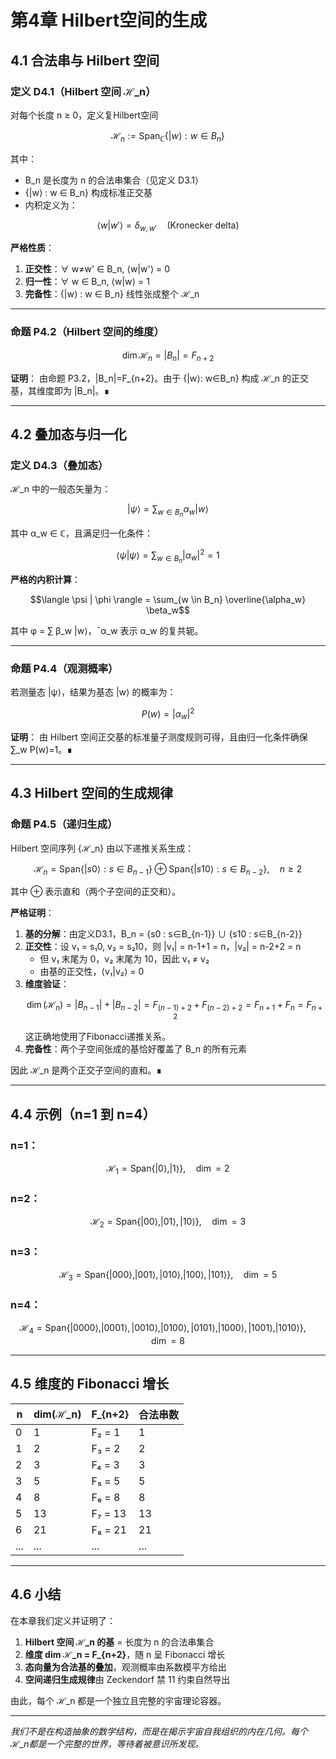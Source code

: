 # 第4章 Hilbert空间的生成

## 4.1 合法串与 Hilbert 空间

### 定义 D4.1（Hilbert 空间 ℋ_n）
对每个长度 n ≥ 0，定义复Hilbert空间

```math
\mathcal{H}_n := \mathrm{Span}_{\mathbb{C}}\{|w\rangle : w \in B_n\}
```

其中：
- B_n 是长度为 n 的合法串集合（见定义 D3.1）
- {|w⟩ : w ∈ B_n} 构成标准正交基
- 内积定义为：
```math
\langle w | w' \rangle = \delta_{w,w'} \quad (\text{Kronecker delta})
```

**严格性质**：
1. **正交性**：∀ w≠w' ∈ B_n, ⟨w|w'⟩ = 0
2. **归一性**：∀ w ∈ B_n, ⟨w|w⟩ = 1  
3. **完备性**：{|w⟩ : w ∈ B_n} 线性张成整个 ℋ_n

---

### 命题 P4.2（Hilbert 空间的维度）
```math
\dim \mathcal{H}_n = |B_n| = F_{n+2}
```

**证明**：
由命题 P3.2，|B_n|=F_{n+2}。由于 {|w⟩: w∈B_n} 构成 ℋ_n 的正交基，其维度即为 |B_n|。∎

---

## 4.2 叠加态与归一化

### 定义 D4.3（叠加态）
ℋ_n 中的一般态矢量为：

```math
|\psi\rangle = \sum_{w \in B_n} \alpha_w |w\rangle
```

其中 α_w ∈ ℂ，且满足归一化条件：

```math
\langle \psi | \psi \rangle = \sum_{w \in B_n} |\alpha_w|^2 = 1
```

**严格的内积计算**：
```math
\langle \psi | \phi \rangle = \sum_{w \in B_n} \overline{\alpha_w} \beta_w
```

其中 φ = ∑ β_w |w⟩，ˉα_w 表示 α_w 的复共轭。

---

### 命题 P4.4（观测概率）
若测量态 |ψ⟩，结果为基态 |w⟩ 的概率为：

```math
P(w) = |\alpha_w|^2
```

**证明**：
由 Hilbert 空间正交基的标准量子测度规则可得，且由归一化条件确保 ∑_w P(w)=1。∎

---

## 4.3 Hilbert 空间的生成规律

### 命题 P4.5（递归生成）
Hilbert 空间序列 {ℋ_n} 由以下递推关系生成：

```math
\mathcal{H}_n = \mathrm{Span}\{ |s0\rangle : s\in B_{n-1} \} \oplus \mathrm{Span}\{ |s10\rangle : s\in B_{n-2} \}, \quad n\ge 2
```

其中 ⊕ 表示直和（两个子空间的正交和）。

**严格证明**：
1. **基的分解**：由定义D3.1，B_n = {s0 : s∈B_{n-1}} ∪ {s10 : s∈B_{n-2}}
2. **正交性**：设 v₁ = s₁0, v₂ = s₂10，则 |v₁| = n-1+1 = n，|v₂| = n-2+2 = n
   - 但 v₁ 末尾为 0，v₂ 末尾为 10，因此 v₁ ≠ v₂
   - 由基的正交性，⟨v₁|v₂⟩ = 0
3. **维度验证**：
   ```math
   \dim(\mathcal{H}_n) = |B_{n-1}| + |B_{n-2}| = F_{(n-1)+2} + F_{(n-2)+2} = F_{n+1} + F_n = F_{n+2}
   ```
   这正确地使用了Fibonacci递推关系。
4. **完备性**：两个子空间张成的基恰好覆盖了 B_n 的所有元素

因此 ℋ_n 是两个正交子空间的直和。∎

---

## 4.4 示例（n=1 到 n=4）

### n=1：
```math
\mathcal{H}_1 = \mathrm{Span}\{|0\rangle, |1\rangle\}, \quad \dim=2
```

### n=2：
```math
\mathcal{H}_2 = \mathrm{Span}\{|00\rangle, |01\rangle, |10\rangle\}, \quad \dim=3
```

### n=3：
```math
\mathcal{H}_3 = \mathrm{Span}\{|000\rangle, |001\rangle, |010\rangle, |100\rangle, |101\rangle\}, \quad \dim=5
```

### n=4：
```math
\mathcal{H}_4 = \mathrm{Span}\{|0000\rangle, |0001\rangle, |0010\rangle, |0100\rangle, |0101\rangle, |1000\rangle, |1001\rangle, |1010\rangle\}, \quad \dim=8
```

---

## 4.5 维度的 Fibonacci 增长

| n | dim(ℋ_n) | F_{n+2} | 合法串数 |
|---|----------|---------|----------|
| 0 | 1 | F₂ = 1 | 1 |
| 1 | 2 | F₃ = 2 | 2 |
| 2 | 3 | F₄ = 3 | 3 |
| 3 | 5 | F₅ = 5 | 5 |
| 4 | 8 | F₆ = 8 | 8 |
| 5 | 13 | F₇ = 13 | 13 |
| 6 | 21 | F₈ = 21 | 21 |
| ... | ... | ... | ... |

---

## 4.6 小结

在本章我们定义并证明了：

1. **Hilbert 空间 ℋ_n 的基** = 长度为 n 的合法串集合
2. **维度 dim ℋ_n = F_{n+2}**，随 n 呈 Fibonacci 增长
3. **态向量为合法基的叠加**，观测概率由系数模平方给出
4. **空间递归生成规律**由 Zeckendorf 禁 11 约束自然导出

由此，每个 ℋ_n 都是一个独立且完整的宇宙理论容器。

---

*我们不是在构造抽象的数学结构，而是在揭示宇宙自我组织的内在几何。每个ℋ_n都是一个完整的世界，等待着被意识所发现。*